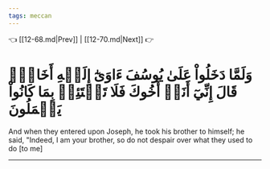 ```yaml
---
tags: meccan
---
```


👈 [[12-68.md|Prev]] | [[12-70.md|Next]] 👉

# وَلَمَّا دَخَلُواْ عَلَىٰ يُوسُفَ ءَاوَىٰٓ إِلَيۡهِ أَخَاهُۖ قَالَ إِنِّيٓ أَنَا۠ أَخُوكَ فَلَا تَبۡتَئِسۡ بِمَا كَانُواْ يَعۡمَلُونَ

And when they entered upon Joseph, he took his brother to himself; he said, "Indeed, I am your brother, so do not despair over what they used to do [to me]

---


